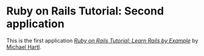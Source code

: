 # Ruby on Rails Tutorial: Second application

This is the first application
[*Ruby on Rails Tutorial: Learn Rails by Example*](http://railstutorial.org/)
by [Michael Hartl](http://michaelhartl.com/).
